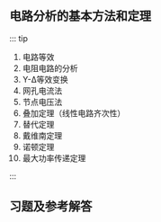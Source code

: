 ## 电路分析的基本方法和定理

::: tip

1. 电路等效
2. 电阻电路的分析
3. Y-Δ等效变换
4. 网孔电流法
5. 节点电压法
6. 叠加定理（线性电路齐次性）
7. 替代定理
8. 戴维南定理
9. 诺顿定理
10. 最大功率传递定理

:::

## 习题及参考解答

